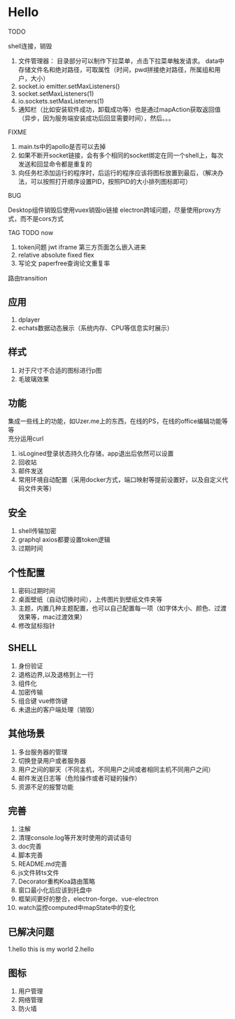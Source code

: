 <!--
 * @Author: Juck
 * @Date: 2020-03-21 13:14:41
 * @LastEditTime: 2020-04-23 13:54:55
 * @LastEditors: Juck
 * @Description: 
 * @FilePath: \linux-cockpit\TODO.md
 * @
 -->

# Hello

TODO

shell连接，销毁

1. 文件管理器：
   目录部分可以制作下拉菜单，点击下拉菜单触发请求。
   data中存储文件名和绝对路径，可取属性（时间，pwd拼接绝对路径，所属组和用户，大小）
2. socket.io emitter.setMaxListeners()
3. socket.setMaxListeners(1)
4. io.sockets.setMaxListeners(1)
5. 通知栏（比如安装软件成功，卸载成功等）也是通过mapAction获取返回值（异步，因为服务端安装成功后回显需要时间），然后。。。

FIXME

1. main.ts中的apollo是否可以去掉
2. 如果不断开socket链接，会有多个相同的socket绑定在同一个shell上，每次发送和回显命令都是重复的
3. 向任务栏添加运行的程序时，后运行的程序应该将图标放置到最后，（解决办法，可以按照打开顺序设置PID，按照PID的大小排列图标即可）

BUG

Desktop组件销毁后使用vuex销毁io链接
electron跨域问题，尽量使用proxy方式，而不是cors方式

TAG TODO now

1. token问题 jwt  iframe 第三方页面怎么嵌入进来
2. relative absolute fixed flex
3. 写论文 paperfree查询论文重复率

路由transition

## 应用

1. dplayer
2. echats数据动态展示（系统内存、CPU等信息实时展示）

## 样式

1. 对于尺寸不合适的图标进行p图
2. 毛玻璃效果

## 功能

集成一些线上的功能，如Uzer.me上的东西，在线的PS，在线的office编辑功能等等  
充分运用curl

1. isLogined登录状态持久化存储，app退出后依然可以设置
2. 回收站
3. 邮件发送
4. 常用环境自动配置（采用docker方式，端口映射等提前设置好，以及自定义代码文件夹等）

## 安全

1. shell传输加密
2. graphql axios都要设置token逻辑
3. 过期时间

## 个性配置

1. 密码过期时间
2. 桌面壁纸（自动切换时间），上传图片到壁纸文件夹等
3. 主题，内置几种主题配置，也可以自己配置每一项（如字体大小、颜色、过渡效果等，mac过渡效果）
4. 修改鼠标指针

## SHELL

1. 身份验证
2. 退格边界,以及退格到上一行
3. 组件化
4. 加密传输
5. 组合键 vue修饰键
6. 未退出的客户端处理（销毁）

## 其他场景

1. 多台服务器的管理
2. 切换登录用户或者服务器
3. 用户之间的聊天（不同主机，不同用户之间或者相同主机不同用户之间）
4. 邮件发送日志等（危险操作或者可疑的操作）
5. 资源不足的报警功能

## 完善

1. 注解
2. 清理console.log等开发时使用的调试语句
3. doc完善
4. 脚本完善
5. README.md完善
6. js文件转ts文件
7. Decorator重构Koa路由策略
8. 窗口最小化后应该到托盘中
9. 框架间更好的整合，electron-forge、vue-electron
10. watch监控computed中mapState中的变化

## 已解决问题

1.hello this is my world
2.hello

## 图标

1. 用户管理
2. 网络管理
3. 防火墙
